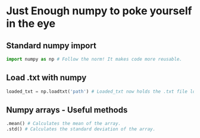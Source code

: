 # Just Enough numpy to poke yourself in the eye

## Standard numpy import
```Python
import numpy as np # Follow the norm! It makes code more reusable. 
```

## Load .txt with numpy
```Python
loaded_txt = np.loadtxt('path') # Loaded_txt now holds the .txt file located at 'path'
```

## Numpy arrays - Useful methods
```Python
.mean() # Calculates the mean of the array. 
.std() # Calculates the standard deviation of the array. 
```